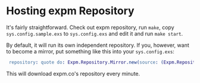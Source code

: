 Hosting expm Repository
=======================

It's fairly straightforward. Check out expm repository, run `make`, copy `sys.config.sample.exs` to `sys.config.exs` and edit it and run `make start`.

By default, it will run its own independent repository. If you, however, want to become a mirror, put something like this into your `sys.config.exs`:

```erlang
 repository: quote do: Expm.Repository.Mirror.new(source: (Expm.Repository.HTTP.new url: "http://expm.co"), destination: Expm.Repository.DETS.new(filename: "expm.dat"), frequency: 1000*60),
```

This will download expm.co's repository every minute.
